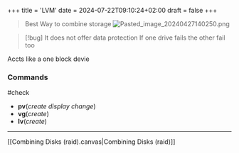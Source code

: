 +++
title = 'LVM'
date = 2024-07-22T09:10:24+02:00
draft = false
+++

>Best Way to combine storage
![Pasted_image_20240427140250.png](/Pasted_image_20240427140250.png)

>[!bug] It does not offer data protection
>If one drive fails the other fail too 

Accts like a one block devie

### Commands
#check 
- **pv**(*create* *display* *change*) 
- **vg**(*create*)
- **lv**(*create*)

--- 
[[Combining Disks (raid).canvas|Combining Disks (raid)]]
